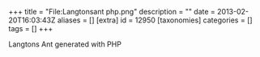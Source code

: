 +++
title = "File:Langtonsant php.png"
description = ""
date = 2013-02-20T16:03:43Z
aliases = []
[extra]
id = 12950
[taxonomies]
categories = []
tags = []
+++

Langtons Ant generated with PHP
